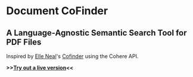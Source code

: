 # Document CoFinder
## A Language-Agnostic Semantic Search Tool for PDF Files
Inspired by [Elle Neal](https://github.com/ellenealds)'s [Cofinder](https://medium.com/@elle.neal_71064/f5a60cb797be) using the Cohere API.

**>>[Try out a live version](https://document-cofinder.streamlit.app/)<<**
